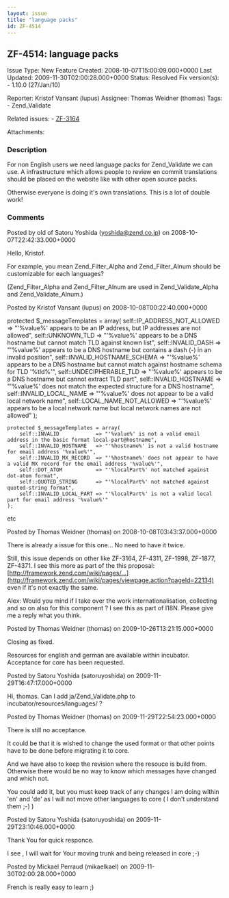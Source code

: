 ```yaml
---
layout: issue
title: "language packs"
id: ZF-4514
---
```


ZF-4514: language packs
-----------------------

 Issue Type: New Feature Created: 2008-10-07T15:00:09.000+0000 Last Updated: 2009-11-30T02:00:28.000+0000 Status: Resolved Fix version(s): - 1.10.0 (27/Jan/10)
 
 Reporter:  Kristof Vansant (lupus)  Assignee:  Thomas Weidner (thomas)  Tags: - Zend\_Validate
 
 Related issues: - [ZF-3164](/issues/browse/ZF-3164)
 
 Attachments: 
### Description

For non English users we need language packs for Zend\_Validate we can use. A infrastructure which allows people to review en commit translations should be placed on the website like with other open source packs.

Otherwise everyone is doing it's own translations. This is a lot of double work!

 

 

### Comments

Posted by old of Satoru Yoshida (yoshida@zend.co.jp) on 2008-10-07T22:42:33.000+0000

Hello, Kristof.

For example, you mean Zend\_Filter\_Alpha and Zend\_Filter\_Alnum should be customizable for each languages?

(Zend\_Filter\_Alpha and Zend\_Filter\_Alnum are used in Zend\_Validate\_Alpha and Zend\_Validate\_Alnum.)

 

 

Posted by Kristof Vansant (lupus) on 2008-10-08T00:22:40.000+0000

protected $\_messageTemplates = array( self::IP\_ADDRESS\_NOT\_ALLOWED => "'%value%' appears to be an IP address, but IP addresses are not allowed", self::UNKNOWN\_TLD => "'%value%' appears to be a DNS hostname but cannot match TLD against known list", self::INVALID\_DASH => "'%value%' appears to be a DNS hostname but contains a dash (-) in an invalid position", self::INVALID\_HOSTNAME\_SCHEMA => "'%value%' appears to be a DNS hostname but cannot match against hostname schema for TLD '%tld%'", self::UNDECIPHERABLE\_TLD => "'%value%' appears to be a DNS hostname but cannot extract TLD part", self::INVALID\_HOSTNAME => "'%value%' does not match the expected structure for a DNS hostname", self::INVALID\_LOCAL\_NAME => "'%value%' does not appear to be a valid local network name", self::LOCAL\_NAME\_NOT\_ALLOWED => "'%value%' appears to be a local network name but local network names are not allowed" );

 
    protected $_messageTemplates = array(
        self::INVALID            => "'%value%' is not a valid email address in the basic format local-part@hostname",
        self::INVALID_HOSTNAME   => "'%hostname%' is not a valid hostname for email address '%value%'",
        self::INVALID_MX_RECORD  => "'%hostname%' does not appear to have a valid MX record for the email address '%value%'",
        self::DOT_ATOM           => "'%localPart%' not matched against dot-atom format",
        self::QUOTED_STRING      => "'%localPart%' not matched against quoted-string format",
        self::INVALID_LOCAL_PART => "'%localPart%' is not a valid local part for email address '%value%'"
    );


etc

 

 

Posted by Thomas Weidner (thomas) on 2008-10-08T03:43:37.000+0000

There is already a issue for this one... No need to have it twice.

Still, this issue depends on other like ZF-3164, ZF-4311, ZF-1998, ZF-1877, ZF-4371. I see this more as part of the this proposal: [http://framework.zend.com/wiki/pages/…](http://framework.zend.com/wiki/pages/viewpage.action?pageId=22134) even if it's not exactly the same.

Alex: Would you mind if I take over the work internationalisation, collecting and so on also for this component ? I see this as part of I18N. Please give me a reply what you think.

 

 

Posted by Thomas Weidner (thomas) on 2009-10-26T13:21:15.000+0000

Closing as fixed.

Resources for english and german are available within incubator. Acceptance for core has been requested.

 

 

Posted by Satoru Yoshida (satoruyoshida) on 2009-11-29T16:47:17.000+0000

Hi, thomas. Can I add ja/Zend\_Validate.php to incubator/resources/languages/ ?

 

 

Posted by Thomas Weidner (thomas) on 2009-11-29T22:54:23.000+0000

There is still no acceptance.

It could be that it is wished to change the used format or that other points have to be done before migrating it to core.

And we have also to keep the revision where the resouce is build from. Otherwise there would be no way to know which messages have changed and which not.

You could add it, but you must keep track of any changes I am doing within 'en' and 'de' as I will not move other languages to core ( I don't understand them ;-) )

 

 

Posted by Satoru Yoshida (satoruyoshida) on 2009-11-29T23:10:46.000+0000

Thank You for quick responce.

I see , I will wait for Your moving trunk and being released in core ;-)

 

 

Posted by Mickael Perraud (mikaelkael) on 2009-11-30T02:00:28.000+0000

French is really easy to learn ;)

 

 